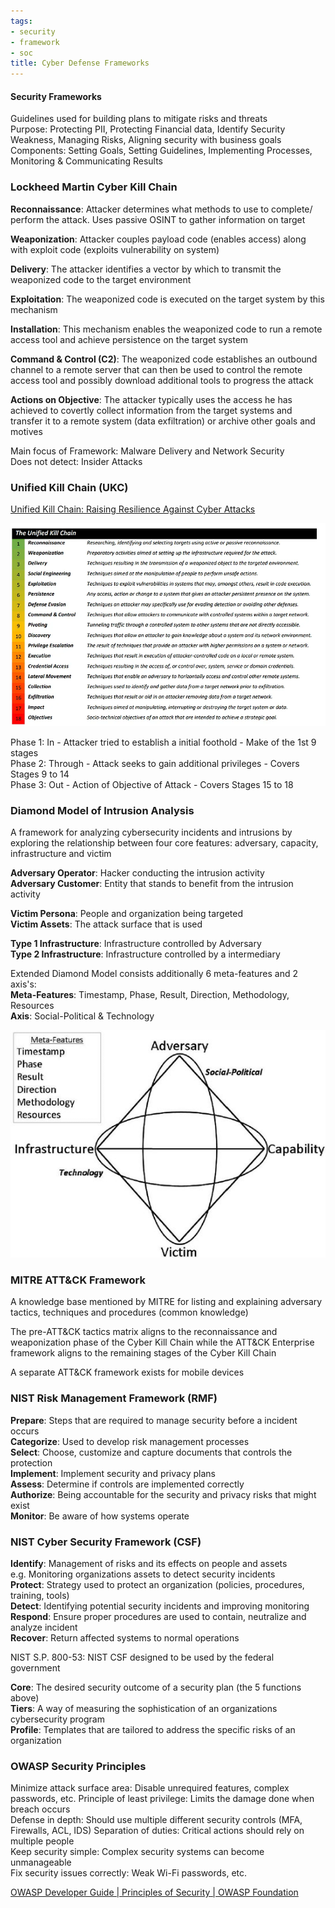 ```yaml
---
tags:
- security
- framework
- soc
title: Cyber Defense Frameworks
---
```


#### Security Frameworks  
Guidelines used for building plans to mitigate risks and threats  
Purpose: Protecting PII, Protecting Financial data, Identify Security Weakness, Managing Risks, Aligning security with business goals  
Components: Setting Goals, Setting Guidelines, Implementing Processes, Monitoring & Communicating Results

### Lockheed Martin Cyber Kill Chain

**Reconnaissance**: Attacker determines what methods to use to complete/ perform the attack. Uses passive OSINT to gather information on target  

**Weaponization**: Attacker couples payload code (enables access) along with exploit code (exploits vulnerability on system)

**Delivery**: The attacker identifies a vector by which to transmit the weaponized code to the target environment

**Exploitation**: The weaponized code is executed on the target system by this mechanism

**Installation**: This mechanism enables the weaponized code to run a remote access tool and achieve persistence on the target system

**Command & Control (C2)**: The weaponized code establishes an outbound channel to a remote server that can then be used to control the remote access tool and possibly download additional tools to progress the attack

**Actions on Objective**: The attacker typically uses the access he has achieved to covertly collect information from the target systems and transfer it to a remote system (data exfiltration) or archive other goals and motives

Main focus of Framework: Malware Delivery and Network Security  
Does not detect: Insider Attacks  

### Unified Kill Chain (UKC)

[Unified Kill Chain: Raising Resilience Against Cyber Attacks](https://unifiedkillchain.com/)

![unified-kill-chain|600](../images/unified-kill-chain.png)

Phase 1: In - Attacker tried to establish a initial foothold - Make of the 1st 9 stages  
Phase 2: Through - Attack seeks to gain additional privileges -  Covers Stages 9 to 14  
Phase 3: Out - Action of Objective of Attack - Covers Stages 15 to 18

### Diamond Model of Intrusion Analysis

A framework for analyzing cybersecurity incidents and intrusions by exploring the relationship between four core features: adversary, capacity, infrastructure and victim

**Adversary Operator**: Hacker conducting the intrusion activity  
**Adversary Customer**: Entity that stands to benefit from the intrusion activity

**Victim Persona**: People and organization being targeted  
**Victim Assets**: The attack surface that is used

**Type 1 Infrastructure**: Infrastructure controlled by Adversary  
**Type 2 Infrastructure**: Infrastructure controlled by a intermediary

Extended Diamond Model consists additionally 6 meta-features and 2 axis's:  
**Meta-Features**: Timestamp, Phase, Result, Direction, Methodology, Resources  
**Axis**: Social-Political & Technology

![Diamond Model|460](../images/diamond-model.png)

### MITRE ATT&CK Framework

A knowledge base mentioned by MITRE for listing and explaining adversary tactics, techniques and procedures (common knowledge)  

The pre-ATT&CK tactics matrix aligns to the reconnaissance and weaponization phase of the Cyber Kill Chain while the ATT&CK Enterprise framework aligns to the remaining stages of the Cyber Kill Chain

A separate ATT&CK framework exists for mobile devices

### NIST Risk Management Framework (RMF)

**Prepare**: Steps that are required to manage security before a incident occurs  
**Categorize**: Used to develop risk management processes   
**Select**: Choose, customize and capture documents that controls the protection  
**Implement**: Implement security and privacy plans  
**Assess**: Determine if controls are implemented correctly  
**Authorize**: Being accountable for the security and privacy risks that might exist  
**Monitor**: Be aware of how systems operate

### NIST Cyber Security Framework (CSF)

**Identify**: Management of risks and its effects on people and assets  
e.g. Monitoring organizations assets to detect security incidents  
**Protect**: Strategy used to protect an organization (policies, procedures, training, tools)  
**Detect**: Identifying potential security incidents and improving monitoring  
**Respond**: Ensure proper procedures are used to contain, neutralize and analyze incident  
**Recover**: Return affected systems to normal operations 

NIST S.P. 800-53: NIST CSF designed to be used by the federal government

**Core**: The desired security outcome of a security plan (the 5 functions above)  
**Tiers**: A way of measuring the sophistication of an organizations cybersecurity program  
**Profile**: Templates that are tailored to address the specific risks of an organization

### OWASP Security Principles

Minimize attack surface area: Disable unrequired features, complex passwords, etc.
Principle of least privilege: Limits the damage done when breach occurs  
Defense in depth: Should use multiple different security controls (MFA, Firewalls, ACL, IDS) Separation of duties: Critical actions should rely on multiple people  
Keep security simple: Complex security systems can become unmanageable  
Fix security issues correctly: Weak Wi-Fi passwords, etc.

[OWASP Developer Guide | Principles of Security | OWASP Foundation](https://owasp.org/www-project-developer-guide/draft/04-foundations/03-security-principles)
